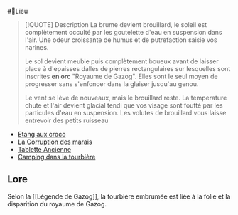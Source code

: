 #📍Lieu

> [!QUOTE] Description
>  La brume devient brouillard, le soleil est complètement occulté par les goutelette d'eau en suspension dans l'air. Une odeur croissante de humus et de putrefaction saisie vos narines.
>  
>  Le sol devient meuble puis complètement boueux avant de laisser place à d'epaisses dalles de pierres  rectangulaires sur lesquelles sont inscrites __en orc__ "Royaume de Gazog". Elles sont le seul moyen de progresser sans s'enfoncer dans la glaiser jusqu'au genou.
>  
>  Le vent se lève de nouveaux, mais le brouillard reste. La temperature chute et l'air devient glacial tendi que vos visage sont foutté par les particules d'eau en suspension. Les volutes de brouillard vous laisse entrevoir des petits ruisseau

- [Etang aux croco](../épreuves/Etang%20aux%20croco.md)
- [La Corruption des marais](../épreuves/La%20Corruption%20des%20marais.md)
- [Tablette Ancienne](../objets/Tablette%20Ancienne.md)
- [Camping dans la tourbière](../épreuves/Camping%20dans%20la%20tourbière.md)

## Lore

Selon la  [[Légende de Gazog]],  la tourbière embrumée est liée à la folie et la disparition du royaume de Gazog.


